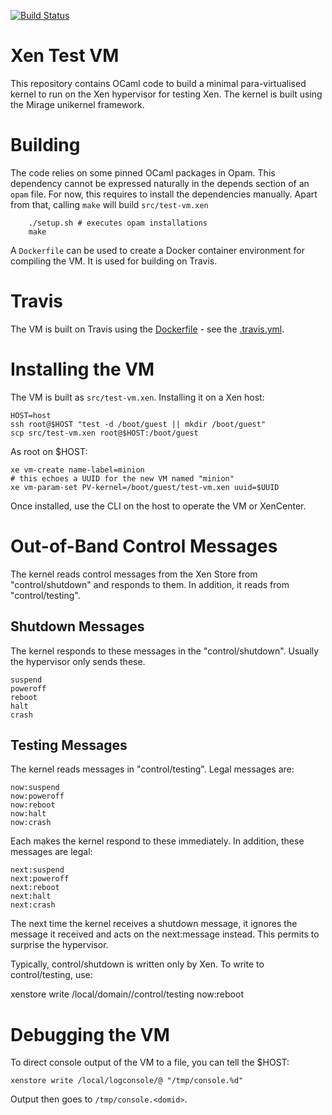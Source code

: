 [![Build Status](https://travis-ci.org/lindig/xen-test-vm.svg?branch=master)](https://travis-ci.org/lindig/xen-test-vm)

# Xen Test VM

This repository contains OCaml code to build a minimal
para-virtualised kernel to run on the Xen hypervisor for testing Xen. The
kernel is built using the Mirage unikernel framework.

# Building

The code relies on some pinned OCaml packages in Opam. This dependency
cannot be expressed naturally in the depends section of an `opam` file. For
now, this requires to install the dependencies manually. Apart from that,
calling `make` will build `src/test-vm.xen`


        ./setup.sh # executes opam installations
        make

A `Dockerfile` can be used to create a Docker container environment for
compiling the VM. It is used for building on Travis.

# Travis

The VM is built on Travis using the [Dockerfile](./Dockerfile) - see the
[.travis.yml](./travis.yml).

# Installing the VM

The VM is built as `src/test-vm.xen`. Installing it on a Xen host:

    HOST=host
    ssh root@$HOST "test -d /boot/guest || mkdir /boot/guest"
    scp src/test-vm.xen root@$HOST:/boot/guest

As root on $HOST:

    xe vm-create name-label=minion
    # this echoes a UUID for the new VM named "minion"
    xe vm-param-set PV-kernel=/boot/guest/test-vm.xen uuid=$UUID
    
Once installed, use the CLI on the host to operate the VM or XenCenter.

# Out-of-Band Control Messages

The kernel reads control messages from the Xen Store from
"control/shutdown" and responds to them. In addition, it reads from 
"control/testing". 

## Shutdown Messages

The kernel responds to these messages in the "control/shutdown". Usually
the hypervisor only sends these.

    suspend  
    poweroff 
    reboot   
    halt     
    crash    

## Testing Messages

The kernel reads messages in "control/testing". Legal messages are:

    now:suspend  
    now:poweroff 
    now:reboot   
    now:halt     
    now:crash    

Each makes the kernel respond to these immediately. In addition, these
messages are legal:

    next:suspend  
    next:poweroff 
    next:reboot   
    next:halt     
    next:crash    

The next time the kernel receives a shutdown message, it ignores the
message it received and acts on the next:message instead. This permits
to surprise the hypervisor.

Typically, control/shutdown is written only by Xen. To write to
control/testing, use:

  xenstore write /local/domain/<domid>/control/testing now:reboot

# Debugging the VM

To direct console output of the VM to a file, you can tell the $HOST:

    xenstore write /local/logconsole/@ "/tmp/console.%d"

Output then goes to `/tmp/console.<domid>`.


